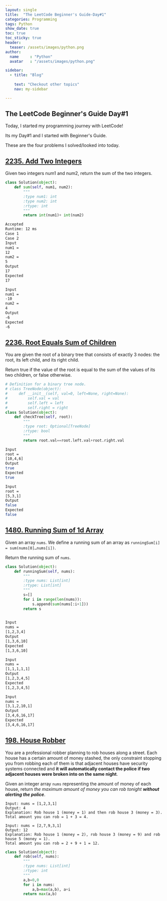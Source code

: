 ```yaml
---
layout: single
title:  "The LeetCode Beginner's Guide-Day#1"
categories: Programming
tags: Python
show_date: true
toc: true
toc_sticky: true
header:
  teaser: /assets/images/python.png
author:
  name     : "Python"
  avatar   : "/assets/images/python.png"

sidebar:
  - title: "Blog"
   
    text: "Checkout other topics"
    nav: my-sidebar

---
```

## The LeetCode Beginner's Guide Day#1
Today, I started my programming journey with LeetCode!

Its my Day#1 and I started with Beginner's Guide.

These are the four problems I solved/looked into today.

## [2235. Add Two Integers](https://leetcode.com/problems/add-two-integers/)
Given two integers num1 and num2, return the sum of the two integers.

```py
class Solution(object):
    def sum(self, num1, num2):
        """
        :type num1: int
        :type num2: int
        :rtype: int
        """
        return int(num1)+ int(num2)
```

```sh
Accepted
Runtime: 12 ms
Case 1
Case 2
Input
num1 =
12
num2 =
5
Output
17
Expected
17
```

```sh
Input
num1 =
-10
num2 =
4
Output
-6
Expected
-6
```

## [2236. Root Equals Sum of Children](https://leetcode.com/problems/root-equals-sum-of-children/)
You are given the root of a binary tree that consists of exactly 3 nodes: the root, its left child, and its right child.

Return true if the value of the root is equal to the sum of the values of its two children, or false otherwise.


```py
# Definition for a binary tree node.
# class TreeNode(object):
#     def __init__(self, val=0, left=None, right=None):
#         self.val = val
#         self.left = left
#         self.right = right
class Solution(object):
    def checkTree(self, root):
        """
        :type root: Optional[TreeNode]
        :rtype: bool
        """
        return root.val==root.left.val+root.right.val
```

```sh
Input
root =
[10,4,6]
Output
true
Expected
true

```

```sh
Input
root =
[5,3,1]
Output
false
Expected
false
```

## [1480. Running Sum of 1d Array](https://leetcode.com/problems/running-sum-of-1d-array/)

Given an array `nums`. We define a running sum of an array as `runningSum[i] = sum(nums[0]…nums[i])`.

Return the running sum of `nums`.

```py
class Solution(object):
    def runningSum(self, nums):
        """
        :type nums: List[int]
        :rtype: List[int]
        """
        s=[]
        for i in range(len(nums)):
            s.append(sum(nums[:i+1]))
        return s
        
```

```sh
Input
nums =
[1,2,3,4]
Output
[1,3,6,10]
Expected
[1,3,6,10]
```

```sh
Input
nums =
[1,1,1,1,1]
Output
[1,2,3,4,5]
Expected
[1,2,3,4,5]
```

```sh
Input
nums =
[3,1,2,10,1]
Output
[3,4,6,16,17]
Expected
[3,4,6,16,17]

```

## [198. House Robber](https://leetcode.com/problems/house-robber/)

You are a professional robber planning to rob houses along a street.  Each house has a certain amount of money stashed, the only constraint  stopping you from robbing each of them is that adjacent houses have  security systems connected and **it will automatically contact the police if two adjacent houses were broken into on the same night**.

Given an integer array `nums` representing the amount of money of each house, return *the maximum amount of money you can rob tonight **without alerting the police***.

```
Input: nums = [1,2,3,1]
Output: 4
Explanation: Rob house 1 (money = 1) and then rob house 3 (money = 3).
Total amount you can rob = 1 + 3 = 4.
```

```
Input: nums = [2,7,9,3,1]
Output: 12
Explanation: Rob house 1 (money = 2), rob house 3 (money = 9) and rob house 5 (money = 1).
Total amount you can rob = 2 + 9 + 1 = 12.
```

 ```py
 class Solution(object):
     def rob(self, nums):
         """
         :type nums: List[int]
         :rtype: int
         """
         a,b=0,0
         for i in nums:
             a,b=max(a,b), a+i
         return max(a,b)
         
 ```

